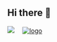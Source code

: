 ## Hi there 👋

[![](https://lh3.googleusercontent.com/cjsqrWQKJQp9RFO7-hJ9AfpKzbUb_Y84vXfjlP0iRHBvladwAfXih984olktDhPnFqyZ0nu9A5jvFwOEQPXzv7hr3ce3QVsLN8kQ2Ao=s0)](https://play.google.com/store/apps/dev?id=4780021152747475031&gl=TR)
⠀
[![](https://cdn.vsassets.io/v/M204_20220530.3/_content/Header/default_icon_128.png "logo")](https://marketplace.visualstudio.com/items?itemName=mds.mds-purple-and-black-theme "logo")

